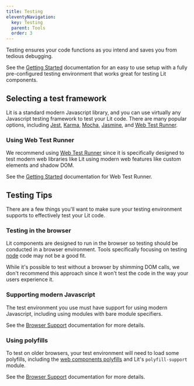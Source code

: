 ```yaml
---
title: Testing
eleventyNavigation:
  key: Testing
  parent: Tools
  order: 3
---
```


Testing ensures your code functions as you intend and saves you from tedious debugging.

See the [Getting Started](../../getting-started) documentation for an easy to use setup with a fully pre-configured testing environment that works great for testing Lit components.

## Selecting a test framework

Lit is a standard modern Javascript library, and you can use virtually any Javascript testing framework to test your Lit code. There are many popular options, including [Jest](https://jestjs.io/), [Karma](https://karma-runner.github.io/), [Mocha](https://mochajs.org/), [Jasmine](https://jasmine.github.io/), and [Web Test Runner](https://modern-web.dev/docs/test-runner/overview/).

### Using Web Test Runner

We recommend using [Web Test Runner](https://modern-web.dev/docs/test-runner/overview/) since it is specifically designed to test modern web libraries like Lit using modern web features like custom elements and shadow DOM.

See the [Getting Started](https://modern-web.dev/guides/test-runner/getting-started) documentation for Web Test Runner.

## Testing Tips

There are a few things you'll want to make sure your testing environment supports to effectively test your Lit code.

### Testing in the browser

Lit components are designed to run in the browser so testing should be conducted in a browser environment. Tools specifically focusing on testing [node](https://nodejs.org/) code may not be a good fit.

<div class="alert alert-info">
While it's possible to test without a browser by shimming DOM calls, we don't recommend this approach since it won't test the code in the way your users experience it.
</div>

### Supporting modern Javascript

The test environment you use must have support for using modern Javascript, including using modules with bare module specifiers.

See the [Browser Support](../browser-support) documentation for more details.

### Using polyfills

To test on older browsers, your test environment will need to load some polyfills, including the [web components polyfills](https://github.com/webcomponents/polyfills/tree/master/packages/webcomponentsjs) and Lit's `polyfill-support` module.

See the [Browser Support](../browser-support) documentation for more details.
